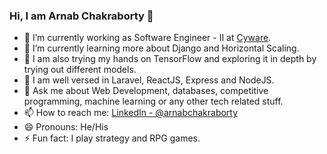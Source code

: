 ### Hi, I am Arnab Chakraborty 👋

- 🔭 I’m currently working as Software Engineer - II at [Cyware](https://cyware.com/).
- 🌱 I’m currently learning more about Django and Horizontal Scaling.
- 🤔 I am also trying my hands on TensorFlow and exploring it in depth by trying out different models.
- 👯 I am well versed in Laravel, ReactJS, Express and NodeJS.
- 💬 Ask me about Web Development, databases, competitive programming, machine learning or any other tech related stuff.
- 📫 How to reach me: [LinkedIn - @arnabchakraborty](https://www.linkedin.com/in/arnabchakraborty/)
- 😄 Pronouns: He/His
- ⚡ Fun fact: I play strategy and RPG games.
